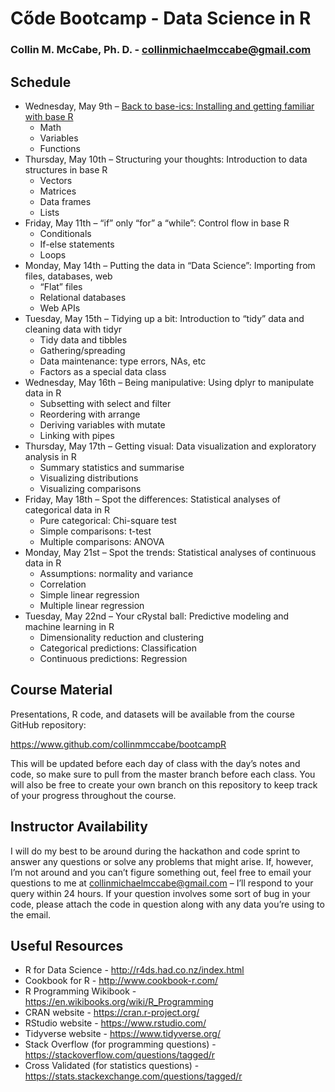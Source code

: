 # Cőde Bootcamp - Data Science in R
### Collin M. McCabe, Ph. D. - collinmichaelmccabe@gmail.com

## Schedule
* Wednesday, May 9th – [Back to base-ics: Installing and getting familiar with base R](https://www.github.com/collinmmccabe/bootcampR/day1)
  * Math
  * Variables
  * Functions
* Thursday, May 10th – Structuring your thoughts: Introduction to data structures in base R
  * Vectors
  * Matrices
  * Data frames
  * Lists
* Friday, May 11th – “if” only “for” a “while”: Control flow in base R
  * Conditionals
  * If-else statements
  * Loops
* Monday, May 14th – Putting the data in “Data Science”: Importing from files, databases, web
  * “Flat” files
  * Relational databases
  * Web APIs
* Tuesday, May 15th – Tidying up a bit: Introduction to “tidy” data and cleaning data with tidyr
  * Tidy data and tibbles
  * Gathering/spreading
  * Data maintenance: type errors, NAs, etc
  * Factors as a special data class
* Wednesday, May 16th – Being manipulative: Using dplyr to manipulate data in R
  * Subsetting with select and filter
  * Reordering with arrange
  * Deriving variables with mutate
  * Linking with pipes
* Thursday, May 17th – Getting visual: Data visualization and exploratory analysis in R
  * Summary statistics and summarise
  * Visualizing distributions
  * Visualizing comparisons
* Friday, May 18th – Spot the differences: Statistical analyses of categorical data in R
  * Pure categorical: Chi-square test
  * Simple comparisons: t-test
  * Multiple comparisons: ANOVA
* Monday, May 21st – Spot the trends: Statistical analyses of continuous data in R
  * Assumptions: normality and variance
  * Correlation
  * Simple linear regression
  * Multiple linear regression
* Tuesday, May 22nd – Your cRystal ball: Predictive modeling and machine learning in R
  * Dimensionality reduction and clustering
  * Categorical predictions: Classification
  * Continuous predictions: Regression

## Course Material
Presentations, R code, and datasets will be available from the course GitHub repository:

https://www.github.com/collinmmccabe/bootcampR

This will be updated before each day of class with the day’s notes and code, so make sure to pull
from the master branch before each class. You will also be free to create your own branch on this
repository to keep track of your progress throughout the course.

## Instructor Availability
I will do my best to be around during the hackathon and code sprint to answer any questions or
solve any problems that might arise. If, however, I’m not around and you can’t figure something
out, feel free to email your questions to me at collinmichaelmccabe@gmail.com – I’ll respond to
your query within 24 hours. If your question involves some sort of bug in your code, please attach
the code in question along with any data you’re using to the email.

## Useful Resources
* R for Data Science - http://r4ds.had.co.nz/index.html
* Cookbook for R - http://www.cookbook-r.com/
* R Programming Wikibook - https://en.wikibooks.org/wiki/R_Programming
* CRAN website - https://cran.r-project.org/
* RStudio website - https://www.rstudio.com/
* Tidyverse website - https://www.tidyverse.org/
* Stack Overflow (for programming questions) - https://stackoverflow.com/questions/tagged/r
* Cross Validated (for statistics questions) - https://stats.stackexchange.com/questions/tagged/r
